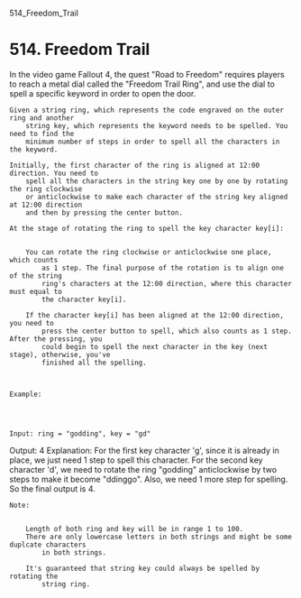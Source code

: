 514_Freedom_Trail
# 514. Freedom Trail

In the video game Fallout 4, the quest "Road to Freedom" requires players to reach
        a metal dial called the "Freedom Trail Ring", and use the dial to spell a specific
        keyword in order to open the door.

    Given a string ring, which represents the code engraved on the outer ring and another
        string key, which represents the keyword needs to be spelled. You need to find the
        minimum number of steps in order to spell all the characters in the keyword.

    Initially, the first character of the ring is aligned at 12:00 direction. You need to
        spell all the characters in the string key one by one by rotating the ring clockwise
        or anticlockwise to make each character of the string key aligned at 12:00 direction
        and then by pressing the center button.

    At the stage of rotating the ring to spell the key character key[i]:

    
        You can rotate the ring clockwise or anticlockwise one place, which counts
            as 1 step. The final purpose of the rotation is to align one of the string
            ring's characters at the 12:00 direction, where this character must equal to
            the character key[i].
        
        If the character key[i] has been aligned at the 12:00 direction, you need to
            press the center button to spell, which also counts as 1 step. After the pressing, you
            could begin to spell the next character in the key (next stage), otherwise, you've
            finished all the spelling.
        
    

    Example:

    
     

    Input: ring = "godding", key = "gd"
Output: 4
Explanation:
For the first key character 'g', since it is already in place, we just need 1 step to spell this character.
For the second key character 'd', we need to rotate the ring "godding" anticlockwise by two steps to make it become "ddinggo".
Also, we need 1 more step for spelling.
So the final output is 4.

    Note:

    
        Length of both ring and key will be in range 1 to 100.
        There are only lowercase letters in both strings and might be some duplcate characters
            in both strings.
        
        It's guaranteed that string key could always be spelled by rotating the
            string ring.